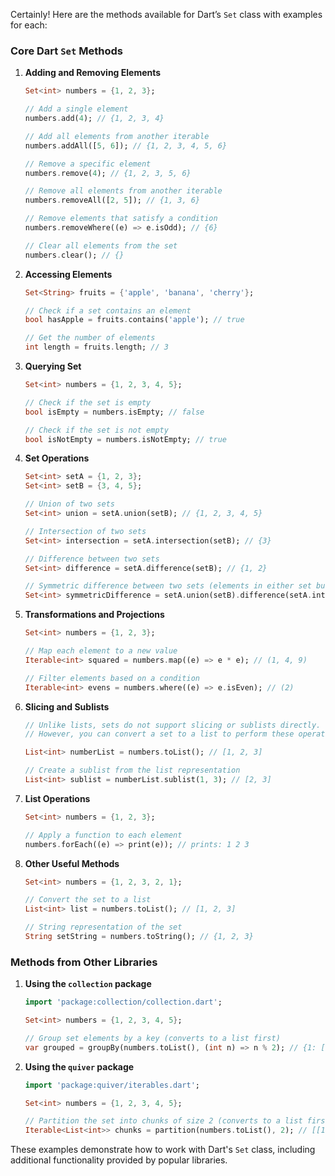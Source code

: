 Certainly! Here are the methods available for Dart’s `Set` class with examples for each:

### Core Dart `Set` Methods

1. **Adding and Removing Elements**

   ```dart
   Set<int> numbers = {1, 2, 3};

   // Add a single element
   numbers.add(4); // {1, 2, 3, 4}

   // Add all elements from another iterable
   numbers.addAll([5, 6]); // {1, 2, 3, 4, 5, 6}

   // Remove a specific element
   numbers.remove(4); // {1, 2, 3, 5, 6}

   // Remove all elements from another iterable
   numbers.removeAll([2, 5]); // {1, 3, 6}

   // Remove elements that satisfy a condition
   numbers.removeWhere((e) => e.isOdd); // {6}

   // Clear all elements from the set
   numbers.clear(); // {}
   ```

2. **Accessing Elements**

   ```dart
   Set<String> fruits = {'apple', 'banana', 'cherry'};

   // Check if a set contains an element
   bool hasApple = fruits.contains('apple'); // true

   // Get the number of elements
   int length = fruits.length; // 3
   ```

3. **Querying Set**

   ```dart
   Set<int> numbers = {1, 2, 3, 4, 5};

   // Check if the set is empty
   bool isEmpty = numbers.isEmpty; // false

   // Check if the set is not empty
   bool isNotEmpty = numbers.isNotEmpty; // true
   ```

4. **Set Operations**

   ```dart
   Set<int> setA = {1, 2, 3};
   Set<int> setB = {3, 4, 5};

   // Union of two sets
   Set<int> union = setA.union(setB); // {1, 2, 3, 4, 5}

   // Intersection of two sets
   Set<int> intersection = setA.intersection(setB); // {3}

   // Difference between two sets
   Set<int> difference = setA.difference(setB); // {1, 2}

   // Symmetric difference between two sets (elements in either set but not both)
   Set<int> symmetricDifference = setA.union(setB).difference(setA.intersection(setB)); // {1, 2, 4, 5}
   ```

5. **Transformations and Projections**

   ```dart
   Set<int> numbers = {1, 2, 3};

   // Map each element to a new value
   Iterable<int> squared = numbers.map((e) => e * e); // (1, 4, 9)

   // Filter elements based on a condition
   Iterable<int> evens = numbers.where((e) => e.isEven); // (2)
   ```

6. **Slicing and Sublists**

   ```dart
   // Unlike lists, sets do not support slicing or sublists directly.
   // However, you can convert a set to a list to perform these operations.

   List<int> numberList = numbers.toList(); // [1, 2, 3]

   // Create a sublist from the list representation
   List<int> sublist = numberList.sublist(1, 3); // [2, 3]
   ```

7. **List Operations**

   ```dart
   Set<int> numbers = {1, 2, 3};

   // Apply a function to each element
   numbers.forEach((e) => print(e)); // prints: 1 2 3
   ```

8. **Other Useful Methods**

   ```dart
   Set<int> numbers = {1, 2, 3, 2, 1};

   // Convert the set to a list
   List<int> list = numbers.toList(); // [1, 2, 3]

   // String representation of the set
   String setString = numbers.toString(); // {1, 2, 3}
   ```

### Methods from Other Libraries

1. **Using the `collection` package**

   ```dart
   import 'package:collection/collection.dart';

   Set<int> numbers = {1, 2, 3, 4, 5};

   // Group set elements by a key (converts to a list first)
   var grouped = groupBy(numbers.toList(), (int n) => n % 2); // {1: [1, 3, 5], 0: [2, 4]}
   ```

2. **Using the `quiver` package**

   ```dart
   import 'package:quiver/iterables.dart';

   Set<int> numbers = {1, 2, 3, 4, 5};

   // Partition the set into chunks of size 2 (converts to a list first)
   Iterable<List<int>> chunks = partition(numbers.toList(), 2); // [[1, 2], [3, 4], [5]]
   ```

These examples demonstrate how to work with Dart's `Set` class, including additional functionality provided by popular libraries.